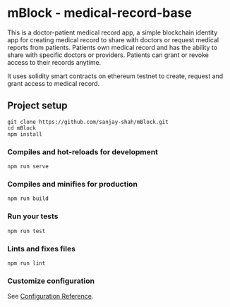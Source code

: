 # mBlock - medical-record-base

This is a doctor-patient medical record app, a simple blockchain identity app for creating medical record to share with doctors or request medical reports from patients. Patients own medical record and has the ability to share with specific doctors or providers. Patients can grant or revoke access to their records anytime.

It uses solidity smart contracts on ethereum testnet to create, request and grant access to medical record.

## Project setup
```
git clone https://github.com/sanjay-shah/mBlock.git
cd mBlock
npm install
```

### Compiles and hot-reloads for development
```
npm run serve
```

### Compiles and minifies for production
```
npm run build
```

### Run your tests
```
npm run test
```

### Lints and fixes files
```
npm run lint
```

### Customize configuration
See [Configuration Reference](https://cli.vuejs.org/config/).

